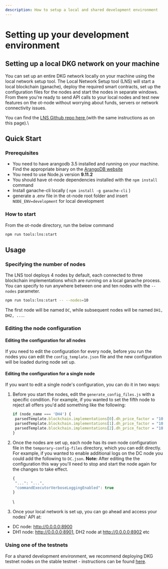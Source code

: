 ```yaml
---
description: How to setup a local and shared development environment
---
```


# Setting up your development environment

## Setting up a local DKG network on your machine

You can set up an entire DKG network locally on your machine using the local network setup tool. The Local Network Setup tool (LNS) will start a local blockchain (ganache), deploy the required smart contracts, set up the configuration files for the nodes and start the nodes in separate windows. From there you're ready to send API calls to your local nodes and test new features on the ot-node without worrying about funds, servers or network connectivity issues.

You can find the [LNS Github repo here ](https://github.com/OriginTrail/ot-node/tree/develop/tools/local-network-setup)(with the same instructions as on this page).\


## Quick Start

### Prerequisites

* You need to have arangodb 3.5 installed and running on your machine. Find the appropriate binary on the [ArangoDB website](https://download.arangodb.com/arangodb35/index.html)
* You need to use Node.js version **9.11.2**
* You should have ot-node dependencies installed with the `npm install` command
* Install ganache-cli locally ( `npm install -g ganache-cli` )
* generate a .env file in the ot-node root folder and insert `NODE_ENV=development` for local development

### How to start

From the ot-node directory, run the below command

```bash
npm run tools:lns:start
```

## Usage

### Specifying the number of nodes

The LNS tool deploys 4 nodes by default, each connected to three blockchain implementations which are running on a local ganache process. You can specify to run anywhere between one and ten nodes with the `--nodes` parameter.

```bash
npm run tools:lns:start -- --nodes=10
```

The first node will be named `DC`, while subsequent nodes will be named `DH1, DH2, ...`.

### Editing the node configuration

#### Editing the configuration for all nodes

If you need to edit the configuration for every node, before you run the nodes you can edit the `config_template.json` file and the new configuration will be loaded during node set up.

#### Editing the configuration for a single node

If you want to edit a single node's configuration, you can do it in two ways:

1.  Before you start the nodes, edit the `generate_config_files.js` with a specific condition. For example, if you wanted to set the fifth node to reject all offers you'd add something like the following:

    ```javascript
    if (node_name === 'DH4') {
     parsedTemplate.blockchain.implementations[0].dh_price_factor = "10000000";
     parsedTemplate.blockchain.implementations[1].dh_price_factor = "10000000";
     parsedTemplate.blockchain.implementations[2].dh_price_factor = "10000000";
    }
    ```
2.  Once the nodes are set up, each node has its own node configuration file in the `temporary-config-files` directory, which you can edit directly. For example, if you wanted to enable additional logs on the DC node you could add the following to `DC.json`. **Note:** After editing the the configuration this way you'll need to stop and start the node again for the changes to take effect.

    ```javascript
    {
     "...": "...",
     "commandExecutorVerboseLoggingEnabled": true
    }
    ```

    \

3.  Once your local network is set up, you can go ahead and access your nodes' API at:
   * DC node: http://0.0.0.0:8900
   * DH1 node: http://0.0.0.0:8901, DH2 node at http://0.0.0.0:8902 etc

### Using one of the testnets

For a shared development environment, we recommend deploying DKG testnet nodes on the stable testnet - instructions can be found [here](../running-nodes/node-setup/). 



